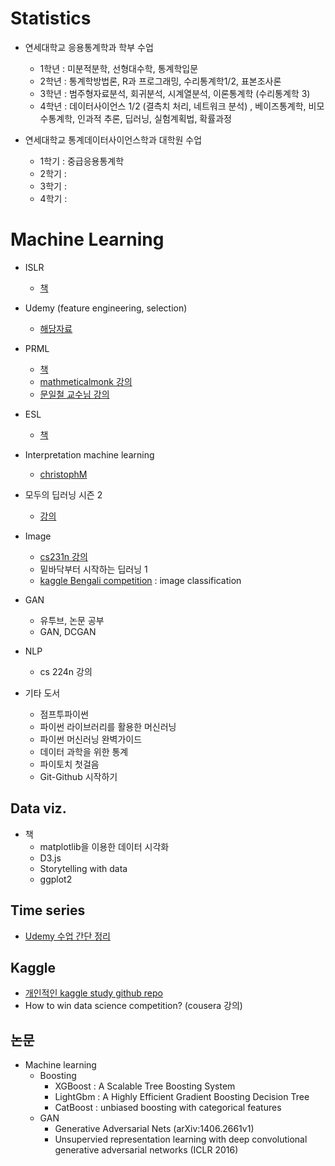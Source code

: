 # Statistics
- 연세대학교 응용통계학과 학부 수업
  - 1학년 : 미분적분학, 선형대수학, 통계학입문
  - 2학년 : 통계학방법론,  R과 프로그래밍, 수리통계학1/2, 표본조사론
  - 3학년 :  범주형자료분석,  회귀분석, 시계열분석, 이론통계학 (수리통계학 3)
  - 4학년 : 데이터사이언스 1/2 (결측치 처리, 네트워크 분석) , 베이즈통계학, 비모수통계학,  인과적 추론, 딥러닝, 실험계획법, 확률과정

- 연세대학교 통계데이터사이언스학과 대학원 수업
  - 1학기 : 중급응용통계학
  - 2학기 :
  - 3학기 :
  - 4학기 :

# Machine Learning
- ISLR
  - [책](http://faculty.marshall.usc.edu/gareth-james/ISL/)

- Udemy (feature engineering, selection)
  - [해당자료](https://github.com/minsoo9506/udemy_FE_FS)

- PRML
  - [책](https://www.microsoft.com/en-us/research/uploads/prod/2006/01/Bishop-Pattern-Recognition-and-Machine-Learning-2006.pdf)
  - [mathmeticalmonk 강의](https://m.youtube.com/playlist?list=PLD0F06AA0D2E8FFBA)
  - [문일철 교수님 강의](https://m.youtube.com/channel/UC9caTTXVw19PtY07es58NDg/playlists)

- ESL
  - [책](https://web.stanford.edu/~hastie/ElemStatLearn/)

- Interpretation machine learning
  - [christophM](https://github.com/christophM/interpretable-ml-book)

- 모두의 딥러닝 시즌 2
  - [강의](https://deeplearningzerotoall.github.io/season2/)

- Image
  - [cs231n 강의](http://cs231n.stanford.edu/)
  - 밑바닥부터 시작하는 딥러닝 1
  - [kaggle Bengali competition](https://www.kaggle.com/c/bengaliai-cv19) : image classification

- GAN
  - 유투브, 논문 공부
  - GAN, DCGAN

- NLP
  - cs 224n 강의

- 기타 도서
  - 점프투파이썬
  - 파이썬 라이브러리를 활용한 머신러닝
  - 파이썬 머신러닝 완벽가이드
  - 데이터 과학을 위한 통계
  - 파이토치 첫걸음
  - Git-Github 시작하기

## Data viz.
- 책
  - matplotlib을 이용한 데이터 시각화
  - D3.js
  -  Storytelling with data
  - ggplot2

## Time series
- [Udemy 수업 간단 정리](https://github.com/minsoo9506/Time-series-analysis/tree/master/udemy_lecture)

## Kaggle
- [개인적인 kaggle study github repo](https://github.com/minsoo9506/kaggle-study)
- How to win data science competition? (cousera 강의)

## 논문
- Machine learning
  - Boosting
    - XGBoost : A Scalable Tree Boosting System
    - LightGbm : A Highly Efficient Gradient Boosting Decision Tree
    - CatBoost : unbiased boosting with categorical features
  - GAN
    - Generative Adversarial Nets (arXiv:1406.2661v1)
    - Unsupervied representation learning with deep convolutional generative adversarial networks (ICLR 2016)
